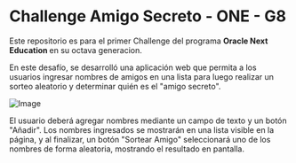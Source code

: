 <h1>Challenge Amigo Secreto - ONE - G8</h1>
<p>Este repositorio es para el primer Challenge del programa <strong> Oracle Next Education </strong> en su octava generacion.</p>
<p>En este desafío, se desarrolló una aplicación web que permita a los usuarios ingresar nombres de amigos en una lista para luego realizar un sorteo aleatorio y determinar quién es el "amigo secreto".</p>


![Image](https://github.com/user-attachments/assets/af152dff-0f1c-40e5-bbc7-616d97db43b9)

<p>El usuario deberá agregar nombres mediante un campo de texto y un botón "Añadir". Los nombres ingresados se mostrarán en una lista visible en la página, y al finalizar, un botón "Sortear Amigo" seleccionará uno de los nombres de forma aleatoria, mostrando el resultado en pantalla.</p>
